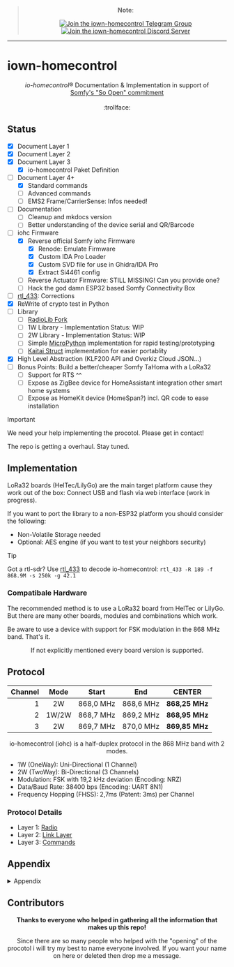 <div align="center" width="100%">

> **Note**:
>
> [![Join the iown-homecontrol Telegram Group](https://img.shields.io/badge/Telegram-Join-5865F2?style=for-the-badge&logo=telegram)](https://t.me/iownHomecontrol) [![Join the iown-homecontrol Discord Server](https://img.shields.io/badge/Discord-Join-5865F2?style=for-the-badge&logo=discord)](https://discord.gg/MPEb7dTNdN)

</div>

---

# iown-homecontrol

<div align="center" width="100%">

*io-homecontrol*® Documentation & Implementation in support of<br/><a href="https://www.somfy-group.com/en-en/news/2018-01-04-somfy-launches-its-so-open-with-somfy-program-allowing-easier-access-to-smart-home-soluti">Somfy's "So Open" commitment</a><br/><br/>:trollface:

</div>

## Status

- [X] Document Layer 1
- [X] Document Layer 2
- [X] Document Layer 3
  - [X] io-homecontrol Paket Definition
- [ ] Document Layer 4+
  - [X] Standard commands
  - [ ] Advanced commands
  - [ ] EMS2 Frame/CarrierSense: Infos needed!
- [ ] Documentation
  - [ ] Cleanup and mkdocs version
  - [ ] Better understanding of the device serial and QR/Barcode
- [ ] iohc Firmware
  - [X] Reverse official Somfy iohc Firmware
    - [X] Renode: Emulate Firmware
    - [X] Custom IDA Pro Loader
    - [X] Custom SVD file for use in Ghidra/IDA Pro
    - [X] Extract Si4461 config
  - [ ] Reverse Actuator Firmware: STILL MISSING! Can you provide one?
  - [ ] Hack the god damn ESP32 based Somfy Connectivity Box
- [ ] [rtl_433](https://github.com/merbanan/rtl_433/blob/master/src/devices/somfy_iohc.c): Corrections
- [X] ReWrite of crypto test in Python
- [ ] Library
  - [ ] [RadioLib Fork](https://github.com/Velocet/RadioLib_IoHc)
  - [ ] 1W Library - Implementation Status: WIP
  - [ ] 2W Library - Implementation Status: WIP
  - [ ] Simple [MicroPython](https://micropython.org/) implementation for rapid testing/prototyping
  - [ ] [Kaitai Struct](https://kaitai.io/) implementation for easier portablity
- [X] High Level Abstraction (KLF200 API and Overkiz Cloud JSON...)
- [ ] Bonus Points: Build a better/cheaper Somfy TaHoma with a LoRa32
  - [ ] Support for RTS ^^
  - [ ] Expose as ZigBee device for HomeAssistant integration other smart home systems
  - [ ] Expose as HomeKit device (HomeSpan?) incl. QR code to ease installation

> [!IMPORTANT]
> We need your help implementing the procotol. Please get in contact!
>
> The repo is getting a overhaul. Stay tuned.

## Implementation

LoRa32 boards (HelTec/LilyGo) are the main target platform cause they work out of the box: Connect USB and flash via web interface (work in progress).

If you want to port the library to a non-ESP32 platform you should consider the following:

- Non-Volatile Storage needed
- Optional: AES engine (if you want to test your neighbors security)

> [!TIP]
> Got a rtl-sdr? Use [rtl_433](https://github.com/merbanan/rtl_433) to decode io-homecontrol: `rtl_433 -R 189 -f 868.9M -s 250k -g 42.1`

### Compatibale Hardware

The recommended method is to use a LoRa32 board from HelTec or LilyGo. But there are many other boards, modules and combinations which work.

Be aware to use a device with support for FSK modulation in the 868 MHz band. That's it.

<div align="center" width="100%">

If not explicitly mentioned every board version is supported.
<!-- TODO Devices...
| [HelTec](https://heltec.org/product-category/lora/lrnode/esp32-lora/)  | [LilyGo](https://www.lilygo.cc/collections/lora-or-gps)   | AdaFruit   | Other |
|:------------: | :------------: | :------------: | :------------: |
| [WiFi LoRa32](https://heltec.org/project/wifi-lora-32-v3/)   | LoRa32     | [ESP32 Feather](https://www.adafruit.com/product/5900)<br/>+<br/>FeatherWing [RFM69HCW](https://www.adafruit.com/product/3229)/[RFM95W](https://www.adafruit.com/product/3231)     | [FireBeetle ESP32](https://www.dfrobot.com/product-1590.html)<br/>+<br/>[LoRa 868MHz- Cover](https://www.dfrobot.com/product-1831.html)
| [Wireless Bridge](https://heltec.org/project/wireless-bridge/)    | T-Beam     | | |
| [Wireless Tracker](https://heltec.org/project/wireless-tracker/)    | T3-S3     |      | |
| [Wireless Stick](https://heltec.org/project/wireless-stick-v3/)    | T-Watch S3     |     | |
| [Wireless Stick Lite](https://heltec.org/project/wireless-stick-lite-v2/)    |      |      | |
-->
</div>

## Protocol

<div align="center" width="100%">

| Channel  | Mode |  Start    |    End    |   CENTER   |
| ----: | :-----: | :-------: | :-------: | :--------: |
| 1    |  2W    | 868,0 MHz | 868,6 MHz | **868,25 MHz** |
| 2 | 1W/2W     | 868,7 MHz | 869,2 MHz | **868,95 MHz** |
| 3   | 2W    | 869,7 MHz | 870,0 MHz | **869,85 MHz** |

io-homecontrol (iohc) is a half-duplex protocol in the 868 MHz band with 2 modes.

</div>

- 1W (OneWay): Uni-Directional (1 Channel)
- 2W (TwoWay): Bi-Directional (3 Channels)
- Modulation: FSK with 19,2 kHz deviation (Encoding: NRZ)
- Data/Baud Rate: 38400 bps (Encoding: UART 8N1)
- Frequency Hopping (FHSS): 2,7ms (Patent: 3ms) per Channel

### Protocol Details

<!-- TODO: Link all documents or better link to mkdocs -->

- Layer 1: [Radio](docs/Radio.md)
- Layer 2: [Link Layer](docs/LinkLayer.md)
- Layer 3: [Commands](docs/Commands.md)

## Appendix

<details><summary>Appendix</summary>

### Naming Conventions & Wording

<details><summary>Naming Conventions & Wording</summary>

> Based on the official iohc wording and [Ethernet Frame](https://en.wikipedia.org/wiki/Ethernet_frame) description.

- Session: Abstraction describing the whole communication process for one action (eg. close windows)
- Action: A command executed by the actuator
- Layer 1: Packet = Physical (RF/Radio)
- Packet: Breaks down a session transmission into chunks with each containing a preamble, sync word, frame and interpacket gap.
- Carrier Sense: In case of iohc the abuse of the preamble as detection of an incoming signal. Normally just a unmodulated signal.
- Ramp Up Phase: Time it takes for the radio to initiate the power amplifier.
- Preamble: Sequence of a repeating bit pattern (0101010101...) to synchronize the receiver clock with the sender clock and determine the baud rate. At the same time this is also used to announce a transmission to wake-up a receiver from a low-power mode.
- Sync Word (SFD = Start Frame Delimiter): Breaks the preamble and signals the start of the frame.
- Frame: Data after the sync word including the CRC.
- Postamble: Same as preamble but this time it is to signal the end of a transmission.
- (Interframe/Interpacket) Gap: Time between a repeated packet transmission of a session.
- Layer 2: Frame = Data Link
- Transmission Control / Header: Describes a header (CtrlByte1/2) which holds information about the iohc protocol and frame
- MAC Header: Sender & Receiver NodeID in EUI/OUI-48 form
- NodeID: built-in 3-bytes device address (LSBF!)
  - Used in every communication to identify the transmitter and the receiver(s).
  - Programmed during manufacturing and "cannot be changed" (which is untrue as we will see later...).
  - Predefined ranges exist to differentiate manufacturers, types, etc.
  - Found on the device labels in plain text and as barcode/qr-code.
  - > "NodeIDs are recycled on a 3 to 5 years basis, depending on the product sales."
  - > "NodeID can be considered unique per installation/home."
  - Broadcasts are valid OUI-48 when Bit-Reversed and then Bit-Inverted (see LSBF). 00:00:3F > Reverse > Invert = 03:FF:FF.
    - See: [Universal vs. Local Bit](https://en.wikipedia.org/wiki/MAC_address#Universal_vs._local_(U/L_bit))
    - Mentioned in SDN (Somfy Digital Network) documents and observable via SDN Frame Builder
- Payload: Variable length field after the MAC header excluding the CRC which holds the usable data aka Message
- CRC (FCS = Frame Check Sequence): Calculated over the Frame. ([CRC/CRC16-CCITT](https://srecord.sourceforge.net/crc16-ccitt.html) vs. [CRC16-KERMIT](https://reveng.sourceforge.io/crc-catalogue/16.htm#crc.cat.crc-16-kermit))

</details>

### iohc Alliance Background & History

Since this is very uninstering for most people it is behind a collapsed section:

<details><summary>iohc Alliance Background & History</summary><br/><br/>

There is a low level software library thats accessable to members of the iohc alliance. Gateways ("Boxes") like the TaHoma/Cozytouch/etc. are just a whiteware product from Overkiz. The mobile apps are built by Modulotech. Overkiz, Somfy and Modulotech are owned by Atlantic.

The first manufacturer id was given to Velux. The initial alliance consisted of Velux, Somfy and Honeywell. From looking at the timeline my best guess would be that Somfy "invented" a new protocol but needed a stronger partner to get a bigger market share for their newly invented protocol.
<br/>
The approached Velux and exchanged some patents. After their lawyers had a look at those patents they realized that Honeywell held some important patents without they would never make it to market. So they made them an offer to join the alliance in exchange for the patents as they predicted a big market share (Velux is the market leader in Europe). Honeywell only ever produced one gateway and seems to have implemented their own version of iohc named EvoHome (Protocol: Ramses II).

> Fun Facts:
>
> iohc is only really used in Europe. For the american market they use either RTS (433 MHz) or a 2.4GHz bastard implementation with a shitty range.
>
> From the first 12 iohc alliance members only two use iohc to this day: Somfy and Velux. Everyone else quickly realizied that using such an obscure protocol is a dead end with no benefits which is costing them a lot of money.

- Overkiz KizBox/MiniBox Whiteware Examples
  - Cozytouch Branding: Atlantic, Thermor
  - Cotherm I-Vista
  - Hitachi HI-KUMO
  - Nexity Eugénie
  - Rexel Energeasy Connect
  - Somfy Connexoon, TaHoma

- iohc Alliance Members without any iohc products
  - SecuYou
  - Assa Abloy
  - niko
  - WindowMaster
  - Renson
  - Ciat
  - Honeywell
  - Hörmann
  - Ehret (VOLETRONIC io)
  - Alulux
  - SIMU
  - ExtremeLine (?)

#### iohc Quotes

<details><summary>Quotes</summary>

Taken from the FAQ on the io-homecontrol homepage (which is offline .. of course it is^^)

> Encryption: the key to security - How does it work?
>
> Each io-homecontrol installation has its own encryption key, which is present in all io products in the home. This key is automatically activated when the installation is first used. The emitter (remote control) issues its encryption key to the receiver (e.g. roller shutter) once and once only.
>
> - For each command issued by the remote control, the receiver generates and sends back to the emitter a random number generated from a range of several billions.
> - The emitter and receiver both perform automatic calculations based on this random number and the encryption key.
> - If the results of these two calculations are identical, the emitter and receiver must have the same key, and the command (e.g. close the shutter) can therefore be carried out (e.g. close the shutter). The emitter is then informed that the command has been carried out.
>
> The encryption key is “buried“ among these exchanges between emitters and receivers, making it undetectable.
>
> Bei der ersten Benutzung tauschen Fernbedienung (Sender) und Produkt (Empfänger) einen 128-Bit-Verschlüsselungscode aus und verbinden ihn bei jeder neuen Aktion mit einer zufällig gewählten Zahl. Daraus errechnet sich ein Code, den Sender und Empfänger miteinander abgleichen. Nur bei Übereinstimmung reagiert das Produkt auf die geforderte Aktion. Durch diesen Sicherheitsmechanismus wird die Reaktion auf einen fremden Sender ausgeschlossen. Die neue Anwendung sucht automatisch nach bereits bestehenden Produkten und berücksichtigt diese bei ihren Aktionen. Bevor Sender und Empfänger miteinander kommunizieren, wird die Verfügbarkeit des Kanals überprüft. Sollte eine Bandbreite überlagert oder besetzt sein, wartet die Anwendung vor der Kommunikation auf das Freiwerden der Frequenz (Listen before Talk) oder weicht auf einen der anderen Kanäle aus (Adaptive Frequency Agility).

</details>

#### iohc History

<details><summary>Quotes</summary>

- Initative was created in 2002
- Launched in July 2005 by Somfy, Velux and Honeywell
- First companies to adopt: Hörmann, Assa Abloy, Niko, Renson, Windowmaster
  - [https://press.velux.com/assa-abloy-becomes-a-new-member-of-io-homecontrol/]

</details></details>

### Links

<details><summary>Links</summary>

- Online Discussions
  - [https://github.com/merbanan/rtl_433/issues/1376]
  - [https://github.com/RFD-FHEM/RFFHEM/issues/984]
  - [https://community.openhab.org/t/io-homecontrol-velux-somethings-in-the-bush/11413]
  - Velux Blinds
    - [No KUX, just Loxone](https://smarthome.exposed/controlling-velux-windows/)
    - [Velux SML Rolläden „ablernen“ bzw. resetten](https://wolf-u.li/5920/velux-sml-rollaeden-ablernen-bzw-resetten/)
    - [snipsvelux](https://github.com/Psychokiller1888/snipsvelux)
    - [VeluxIR](https://github.com/zschub/VeluxIR) - IR protocol for old Velux remotes
- Kizbox Rooting
  - TaHoma: [Somfy TaHoma Jailbreak](https://github.com/Aldohrs/tahoma-jailbreak)
  - Connexoon: [No clouds, just sunshine. Disconnecting Somfy Connexoon from the cloud.](https://blog.unauthorizedaccess.nl/2021/04/07/no-clouds-just-sunshine.html)
  - CozyTouch: [CozyTouch Rooting the CozyTouch aka KizBox Mini](https://www.lafois.com/2020/11/07/rooting-the-cozytouch-aka-kizbox-mini-part-1/)
- FCC: [VELUX America Inc.](https://fccid.io/XSG)
- [FLOSS @ Overkiz](https://floss.overkiz.com)
  - [https://github.com/torvalds/linux/blob/master/arch/arm/boot/dts/at91-kizbox.dts]

</details></details>

## Contributors <!-- Add all Names/Projects which helped -->

<div align="center" width="100%">

**Thanks to everyone who helped in gathering all the information that makes up this repo!**

Since there are so many people who helped with the "opening" of the procotol i will try my best to name everyone involved. If you want your name on here or deleted then drop me a message.

</div>
